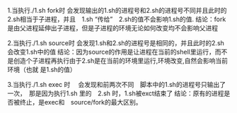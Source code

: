
1.当执行./1.sh fork时 会发现输出的1.sh的进程号和2.sh的进程号不同并且此时的2.sh相当于子进程，并且　1.sh “传给”　2.sh的值不会影响1.sh的值.
结论：fork 是由父进程延伸出子进程，但是子进程的环境无论如何改变均不会影响父进程

2.当执行./1.sh source时 会发现1.sh和2.sh的进程号是相同的，并且此时的2.sh会改变1.sh中的值
结论：因为source的作用是让进程在当前的shell里运行，而不是创造个子进程再执行由于2.sh是在当前的环境里运行,环境改变,自然会影响当前环境（也就
是1.sh的值）

3.当执行./1.sh exec 时 　会发现和前两次不同　脚本中的1.sh的进程号只输出了一次，　那是因为执行1.sh 里的　2.sh 时，1.sh被exct结束了
结论：原有的进程是否被终止，是exec和　source/fork的最大区别。
